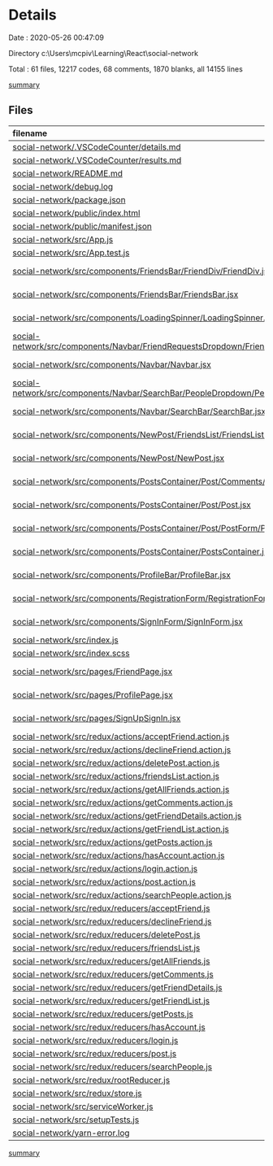 # Details

Date : 2020-05-26 00:47:09

Directory c:\Users\mcpiv\Learning\React\social-network

Total : 61 files,  12217 codes, 68 comments, 1870 blanks, all 14155 lines

[summary](results.md)

## Files
| filename | language | code | comment | blank | total |
| :--- | :--- | ---: | ---: | ---: | ---: |
| [social-network/.VSCodeCounter/details.md](/social-network/.VSCodeCounter/details.md) | Markdown | 17 | 0 | 6 | 23 |
| [social-network/.VSCodeCounter/results.md](/social-network/.VSCodeCounter/results.md) | Markdown | 16 | 0 | 7 | 23 |
| [social-network/README.md](/social-network/README.md) | Markdown | 37 | 0 | 32 | 69 |
| [social-network/debug.log](/social-network/debug.log) | Log | 8 | 0 | 1 | 9 |
| [social-network/package.json](/social-network/package.json) | JSON | 48 | 0 | 1 | 49 |
| [social-network/public/index.html](/social-network/public/index.html) | HTML | 20 | 23 | 1 | 44 |
| [social-network/public/manifest.json](/social-network/public/manifest.json) | JSON | 25 | 0 | 1 | 26 |
| [social-network/src/App.js](/social-network/src/App.js) | JavaScript | 28 | 0 | 7 | 35 |
| [social-network/src/App.test.js](/social-network/src/App.test.js) | JavaScript | 8 | 0 | 2 | 10 |
| [social-network/src/components/FriendsBar/FriendDiv/FriendDiv.jsx](/social-network/src/components/FriendsBar/FriendDiv/FriendDiv.jsx) | JavaScript React | 12 | 0 | 6 | 18 |
| [social-network/src/components/FriendsBar/FriendsBar.jsx](/social-network/src/components/FriendsBar/FriendsBar.jsx) | JavaScript React | 27 | 0 | 6 | 33 |
| [social-network/src/components/LoadingSpinner/LoadingSpinner.jsx](/social-network/src/components/LoadingSpinner/LoadingSpinner.jsx) | JavaScript React | 5 | 0 | 2 | 7 |
| [social-network/src/components/Navbar/FriendRequestsDropdown/FriendRequestsDropdown.jsx](/social-network/src/components/Navbar/FriendRequestsDropdown/FriendRequestsDropdown.jsx) | JavaScript React | 38 | 0 | 8 | 46 |
| [social-network/src/components/Navbar/Navbar.jsx](/social-network/src/components/Navbar/Navbar.jsx) | JavaScript React | 44 | 0 | 6 | 50 |
| [social-network/src/components/Navbar/SearchBar/PeopleDropdown/PeopleDropdown.jsx](/social-network/src/components/Navbar/SearchBar/PeopleDropdown/PeopleDropdown.jsx) | JavaScript React | 14 | 0 | 5 | 19 |
| [social-network/src/components/Navbar/SearchBar/SearchBar.jsx](/social-network/src/components/Navbar/SearchBar/SearchBar.jsx) | JavaScript React | 33 | 0 | 5 | 38 |
| [social-network/src/components/NewPost/FriendsList/FriendsList.jsx](/social-network/src/components/NewPost/FriendsList/FriendsList.jsx) | JavaScript React | 12 | 0 | 4 | 16 |
| [social-network/src/components/NewPost/NewPost.jsx](/social-network/src/components/NewPost/NewPost.jsx) | JavaScript React | 136 | 0 | 19 | 155 |
| [social-network/src/components/PostsContainer/Post/Comments/Comments.jsx](/social-network/src/components/PostsContainer/Post/Comments/Comments.jsx) | JavaScript React | 15 | 0 | 2 | 17 |
| [social-network/src/components/PostsContainer/Post/Post.jsx](/social-network/src/components/PostsContainer/Post/Post.jsx) | JavaScript React | 93 | 0 | 10 | 103 |
| [social-network/src/components/PostsContainer/Post/PostForm/PostForm.jsx](/social-network/src/components/PostsContainer/Post/PostForm/PostForm.jsx) | JavaScript React | 37 | 0 | 8 | 45 |
| [social-network/src/components/PostsContainer/PostsContainer.jsx](/social-network/src/components/PostsContainer/PostsContainer.jsx) | JavaScript React | 75 | 0 | 12 | 87 |
| [social-network/src/components/ProfileBar/ProfileBar.jsx](/social-network/src/components/ProfileBar/ProfileBar.jsx) | JavaScript React | 108 | 0 | 16 | 124 |
| [social-network/src/components/RegistrationForm/RegistrationForm.jsx](/social-network/src/components/RegistrationForm/RegistrationForm.jsx) | JavaScript React | 100 | 0 | 13 | 113 |
| [social-network/src/components/SignInForm/SignInForm.jsx](/social-network/src/components/SignInForm/SignInForm.jsx) | JavaScript React | 28 | 0 | 7 | 35 |
| [social-network/src/index.js](/social-network/src/index.js) | JavaScript | 17 | 3 | 5 | 25 |
| [social-network/src/index.scss](/social-network/src/index.scss) | SCSS | 739 | 6 | 124 | 869 |
| [social-network/src/pages/FriendPage.jsx](/social-network/src/pages/FriendPage.jsx) | JavaScript React | 55 | 1 | 15 | 71 |
| [social-network/src/pages/ProfilePage.jsx](/social-network/src/pages/ProfilePage.jsx) | JavaScript React | 35 | 0 | 6 | 41 |
| [social-network/src/pages/SignUpSignIn.jsx](/social-network/src/pages/SignUpSignIn.jsx) | JavaScript React | 20 | 0 | 6 | 26 |
| [social-network/src/redux/actions/acceptFriend.action.js](/social-network/src/redux/actions/acceptFriend.action.js) | JavaScript | 32 | 0 | 5 | 37 |
| [social-network/src/redux/actions/declineFriend.action.js](/social-network/src/redux/actions/declineFriend.action.js) | JavaScript | 31 | 0 | 4 | 35 |
| [social-network/src/redux/actions/deletePost.action.js](/social-network/src/redux/actions/deletePost.action.js) | JavaScript | 32 | 0 | 4 | 36 |
| [social-network/src/redux/actions/friendsList.action.js](/social-network/src/redux/actions/friendsList.action.js) | JavaScript | 11 | 0 | 2 | 13 |
| [social-network/src/redux/actions/getAllFriends.action.js](/social-network/src/redux/actions/getAllFriends.action.js) | JavaScript | 32 | 0 | 5 | 37 |
| [social-network/src/redux/actions/getComments.action.js](/social-network/src/redux/actions/getComments.action.js) | JavaScript | 32 | 0 | 5 | 37 |
| [social-network/src/redux/actions/getFriendDetails.action.js](/social-network/src/redux/actions/getFriendDetails.action.js) | JavaScript | 31 | 0 | 4 | 35 |
| [social-network/src/redux/actions/getFriendList.action.js](/social-network/src/redux/actions/getFriendList.action.js) | JavaScript | 42 | 0 | 8 | 50 |
| [social-network/src/redux/actions/getPosts.action.js](/social-network/src/redux/actions/getPosts.action.js) | JavaScript | 33 | 0 | 7 | 40 |
| [social-network/src/redux/actions/hasAccount.action.js](/social-network/src/redux/actions/hasAccount.action.js) | JavaScript | 5 | 0 | 0 | 5 |
| [social-network/src/redux/actions/login.action.js](/social-network/src/redux/actions/login.action.js) | JavaScript | 50 | 0 | 7 | 57 |
| [social-network/src/redux/actions/post.action.js](/social-network/src/redux/actions/post.action.js) | JavaScript | 32 | 0 | 5 | 37 |
| [social-network/src/redux/actions/searchPeople.action.js](/social-network/src/redux/actions/searchPeople.action.js) | JavaScript | 34 | 0 | 5 | 39 |
| [social-network/src/redux/reducers/acceptFriend.js](/social-network/src/redux/reducers/acceptFriend.js) | JavaScript | 29 | 0 | 3 | 32 |
| [social-network/src/redux/reducers/declineFriend.js](/social-network/src/redux/reducers/declineFriend.js) | JavaScript | 29 | 0 | 3 | 32 |
| [social-network/src/redux/reducers/deletePost.js](/social-network/src/redux/reducers/deletePost.js) | JavaScript | 30 | 0 | 3 | 33 |
| [social-network/src/redux/reducers/friendsList.js](/social-network/src/redux/reducers/friendsList.js) | JavaScript | 17 | 0 | 2 | 19 |
| [social-network/src/redux/reducers/getAllFriends.js](/social-network/src/redux/reducers/getAllFriends.js) | JavaScript | 28 | 0 | 2 | 30 |
| [social-network/src/redux/reducers/getComments.js](/social-network/src/redux/reducers/getComments.js) | JavaScript | 29 | 0 | 2 | 31 |
| [social-network/src/redux/reducers/getFriendDetails.js](/social-network/src/redux/reducers/getFriendDetails.js) | JavaScript | 31 | 0 | 3 | 34 |
| [social-network/src/redux/reducers/getFriendList.js](/social-network/src/redux/reducers/getFriendList.js) | JavaScript | 45 | 0 | 4 | 49 |
| [social-network/src/redux/reducers/getPosts.js](/social-network/src/redux/reducers/getPosts.js) | JavaScript | 29 | 0 | 1 | 30 |
| [social-network/src/redux/reducers/hasAccount.js](/social-network/src/redux/reducers/hasAccount.js) | JavaScript | 9 | 0 | 3 | 12 |
| [social-network/src/redux/reducers/login.js](/social-network/src/redux/reducers/login.js) | JavaScript | 38 | 0 | 1 | 39 |
| [social-network/src/redux/reducers/post.js](/social-network/src/redux/reducers/post.js) | JavaScript | 29 | 0 | 1 | 30 |
| [social-network/src/redux/reducers/searchPeople.js](/social-network/src/redux/reducers/searchPeople.js) | JavaScript | 29 | 0 | 2 | 31 |
| [social-network/src/redux/rootReducer.js](/social-network/src/redux/rootReducer.js) | JavaScript | 37 | 0 | 4 | 41 |
| [social-network/src/redux/store.js](/social-network/src/redux/store.js) | JavaScript | 12 | 0 | 4 | 16 |
| [social-network/src/serviceWorker.js](/social-network/src/serviceWorker.js) | JavaScript | 98 | 31 | 13 | 142 |
| [social-network/src/setupTests.js](/social-network/src/setupTests.js) | JavaScript | 1 | 4 | 1 | 6 |
| [social-network/yarn-error.log](/social-network/yarn-error.log) | Log | 9,450 | 0 | 1,414 | 10,864 |

[summary](results.md)